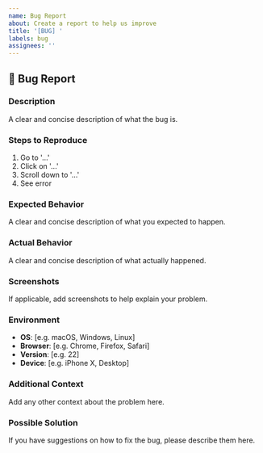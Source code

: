 ```yaml
---
name: Bug Report
about: Create a report to help us improve
title: '[BUG] '
labels: bug
assignees: ''
---
```


## 🐛 Bug Report

### Description
A clear and concise description of what the bug is.

### Steps to Reproduce
1. Go to '...'
2. Click on '...'
3. Scroll down to '...'
4. See error

### Expected Behavior
A clear and concise description of what you expected to happen.

### Actual Behavior
A clear and concise description of what actually happened.

### Screenshots
If applicable, add screenshots to help explain your problem.

### Environment
- **OS**: [e.g. macOS, Windows, Linux]
- **Browser**: [e.g. Chrome, Firefox, Safari]
- **Version**: [e.g. 22]
- **Device**: [e.g. iPhone X, Desktop]

### Additional Context
Add any other context about the problem here.

### Possible Solution
If you have suggestions on how to fix the bug, please describe them here.